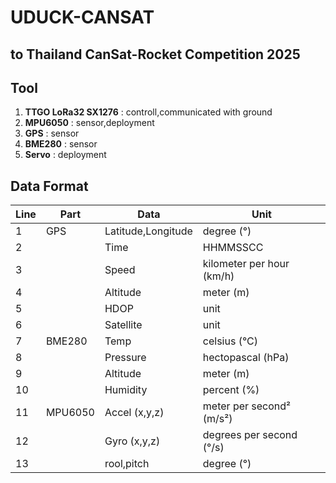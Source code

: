 # **UDUCK-CANSAT**
## **to Thailand CanSat-Rocket Competition 2025**
## **Tool**
1. **TTGO LoRa32 SX1276** : controll,communicated with ground
2. **MPU6050** : sensor,deployment
3. **GPS** : sensor
4. **BME280** : sensor
5. **Servo** : deployment
## **Data Format**
|**Line**| **Part** | **Data** | **Unit** |
|---|---|---|---|
| 1| GPS | Latitude,Longitude | degree (°) |
| 2|   | Time | HHMMSSCC |
| 3|   | Speed | kilometer per hour (km/h) |
| 4|   | Altitude | meter (m) |
| 5|   | HDOP | unit |
| 6|   | Satellite | unit |
| 7|BME280| Temp | celsius (°C) |
| 8| | Pressure | hectopascal (hPa) |
| 9|   | Altitude | meter (m) |
| 10| | Humidity | percent (%) |
| 11| MPU6050 | Accel (x,y,z) | meter per second² (m/s²) |
| 12|  | Gyro (x,y,z) | degrees per second (°/s) |
| 13|  | rool,pitch | degree (°) |